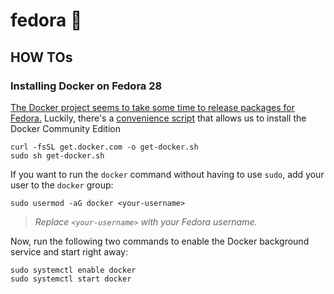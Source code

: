 # fedora 🐧

## HOW TOs

### Installing Docker on Fedora 28

[The Docker project seems to take some time to release packages for Fedora.](https://github.com/docker/for-linux/issues/295)
Luckily, there's a
[convenience script](https://docs.docker.com/install/linux/docker-ce/fedora/#upgrade-docker-ce-1)
that allows us to install the Docker Community Edition

```
curl -fsSL get.docker.com -o get-docker.sh
sudo sh get-docker.sh
```

If you want to run the `docker` command without having to use `sudo`, add your
user to the `docker` group:

```
sudo usermod -aG docker <your-username>
```

> _Replace `<your-username>` with your Fedora username._

Now, run the following two commands to enable the Docker background service and start
right away:

```
sudo systemctl enable docker
sudo systemctl start docker
```
